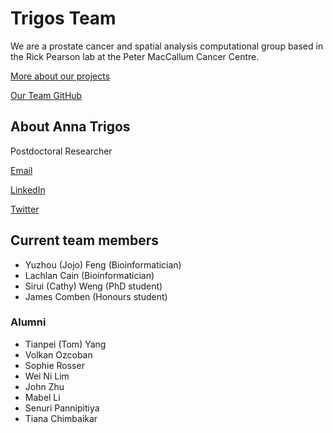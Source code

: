 # Trigos Team

We are a prostate cancer and spatial analysis computational group based in the Rick Pearson lab at the Peter MacCallum Cancer Centre. 

[More about our projects](https://www.petermac.org/research/labs/rick-pearson)

[Our Team GitHub](https://github.com/trigosteam)

## About Anna Trigos
Postdoctoral Researcher

[Email](mailto:anna.trigos@petermac.org)

[LinkedIn](https://www.linkedin.com/in/anna-trigos/)

[Twitter](https://twitter.com/anna_t_g)

## Current team members
- Yuzhou (Jojo) Feng (Bioinformatician)
- Lachlan Cain (Bioinformatician)
- Sirui (Cathy) Weng (PhD student)
- James Comben (Honours student)

### Alumni
- Tianpei (Tom) Yang
- Volkan Ozcoban
- Sophie Rosser
- Wei Ni Lim
- John Zhu
- Mabel Li
- Senuri Pannipitiya
- Tiana Chimbaikar
